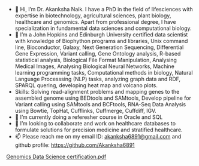 - 👋 Hi, I’m Dr. Akanksha Naik. I have a PhD in the field of lifesciences with expertise in biotechnology, agricultural sciences, plant biology, healthcare and genomics. Apart from professional degree, I have specialization in fundamental data sciences and computational biology. 
- 👀 I’m a John Hopkins and Edinburgh University certified data scientist with knowledge of Biophython programs and libraries, Unix command line, Bioconductor, Galaxy, Next Generation Sequencing, Differential Gene Expression, Variant calling, Gene Ontology analysis, R-based statistical analysis, Biological File Format Manipulation, Analysing Medical Images, Analysing Biological Neural Networks, Machine learning programming tasks, Computational methods in biology, Natural Language Processsing (NLP) tasks, analyzing graph data and RDF, SPARQL quering, developing heat map and volcano plots. 
- Skills: Solving read-alignment problems and mapping genes to the assembled genome using BEDtools and SAMtools, Develop pipeline for Variant calling using SAMtools and BCFtools, RNA-Seq Data Analysis using Bowtie, TopHat, Cufflinks, Cuffmerge, Cuffdiff, IGV. 
- 🌱 I’m currently doing a referesher course in Oracle and SQL
- 💞️ I’m looking to collaborate and work on healthcare databases to formulate solutions for precision medicine and stratified healthcare. 
- 📫 Please reach me on my email ID: akanksha6891@gmail.com and github profile: https://github.com/Akanksha6891

<!---
Akanksha6891/Akanksha6891 is a ✨ special ✨ repository because its `README.md` (this file) appears on your GitHub profile.
You can click the Preview link to take a look at your changes.
--->
[Genomics Data Science certification.pdf](https://github.com/Akanksha6891/Akanksha6891/files/10243084/Genomics.Data.Science.certification.pdf)
